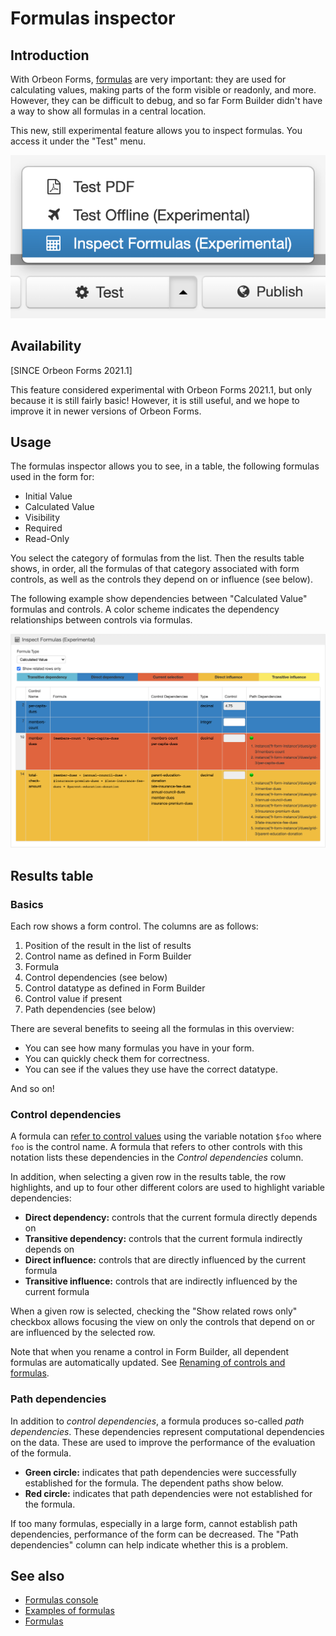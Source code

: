 # Formulas inspector

## Introduction

With Orbeon Forms, [formulas](formulas.md) are very important: they are used for calculating values, making parts of the form visible or readonly, and more. However, they can be difficult to debug, and so far Form Builder didn't have a way to show all formulas in a central location.

This new, still experimental feature allows you to inspect formulas. You access it under the "Test" menu.

![The "Inspect Formulas" button](/form-builder/images/inspect-formulas-button.png)

## Availability

[SINCE Orbeon Forms 2021.1]

This feature considered experimental with Orbeon Forms 2021.1, but only because it is still fairly basic! However, it is still useful, and we hope to improve it in newer versions of Orbeon Forms.

## Usage

The formulas inspector allows you to see, in a table, the following formulas used in the form for:

- Initial Value
- Calculated Value
- Visibility
- Required
- Read-Only

You select the category of formulas from the list. Then the results table shows, in order, all the formulas of that category associated with form controls, as well as the controls they depend on or influence (see below).

The following example show dependencies between "Calculated Value" formulas and controls. A color scheme indicates the dependency relationships between controls via formulas.

![Example showing "Calculated Value" dependencies](/form-builder/images/inspect-formulas-example.png)

## Results table

### Basics

Each row shows a form control. The columns are as follows:

1. Position of the result in the list of results
2. Control name as defined in Form Builder
3. Formula
4. Control dependencies (see below)
5. Control datatype as defined in Form Builder
6. Control value if present
7. Path dependencies (see below)

There are several benefits to seeing all the formulas in this overview:

- You can see how many formulas you have in your form.
- You can quickly check them for correctness.
- You can see if the values they use have the correct datatype.

And so on! 

### Control dependencies

A formula can [refer to control values](formulas.md#referring-to-control-values-from-formulas) using the variable notation `$foo` where `foo` is the control name. A formula that refers to other controls with this notation lists these dependencies in the *Control dependencies* column.

In addition, when selecting a given row in the results table, the row highlights, and up to four other different colors are used to highlight variable dependencies:

- __Direct dependency:__ controls that the current formula directly depends on 
- __Transitive dependency:__ controls that the current formula indirectly depends on 
- __Direct influence:__ controls that are directly influenced by the current formula
- __Transitive influence:__ controls that are indirectly influenced by the current formula 

When a given row is selected, checking the "Show related rows only" checkbox allows focusing the view on only the controls that depend on or are influenced by the selected row.

Note that when you rename a control in Form Builder, all dependent formulas are automatically updated. See [Renaming of controls and formulas](/form-builder/formulas.md#renaming-of-controls-and-formulas).

### Path dependencies

In addition to *control dependencies*, a formula produces so-called *path dependencies*. These dependencies represent computational dependencies on the data. These are used to improve the performance of the evaluation of the formula.

- __Green circle:__ indicates that path dependencies were successfully established for the formula. The dependent paths show below.
- __Red circle:__ indicates that path dependencies were not established for the formula. 

If too many formulas, especially in a large form, cannot establish path dependencies, performance of the form can be decreased. The "Path dependencies" column can help indicate whether this is a problem.  

## See also

- [Formulas console](formulas-console.md)
- [Examples of formulas](formulas-examples.md)
- [Formulas](formulas.md)